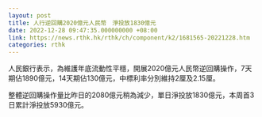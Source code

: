 ```yaml
---
layout: post
title: 人行逆回購2020億元人民幣　淨投放1830億元
date: 2022-12-28 09:47:35.000000000 +08:00
link: https://news.rthk.hk/rthk/ch/component/k2/1681565-20221228.htm
categories: rthk
---
```


人民銀行表示，為維護年底流動性平穩，開展2020億元人民幣逆回購操作，7天期佔1890億元，14天期佔130億元，中標利率分別維持2厘及2.15厘。

整體逆回購操作量比昨日的2080億元稍為減少，單日淨投放1830億元，本周首3日累計淨投放5930億元。
